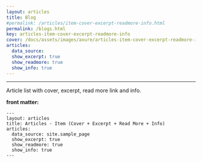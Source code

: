```yaml
---
layout: articles
title: Blog
#permalink: /articles/item-cover-excerpt-readmore-info.html
permalink: /blogs.html
key: articles-item-cover-excerpt-readmore-info
cover: /docs/assets/images/axure/articles-item-cover-excerpt-readmore-info.jpg
articles:
  data_source:
  show_excerpt: true
  show_readmore: true
  show_info: true
---
```


<div class="article__content" markdown="1">

---

Article list with cover, excerpt, read more link and info.

<!--more-->

**front matter:**

    ---
    layout: articles
    title: Articles - Item (Cover + Excerpt + Read More + Info)
    articles:
      data_source: site.sample_page
      show_excerpt: true
      show_readmore: true
      show_info: true
    ---

</div>

